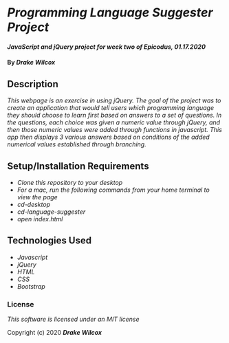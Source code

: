 # _Programming Language Suggester Project_

#### _JavaScript and jQuery project for week two of Epicodus, 01.17.2020_

#### By _Drake Wilcox_

## Description

_This webpage is an exercise in using jQuery. The goal of the project was to create an application that would tell users which programming language they should choose to learn first based on answers to a set of questions. In the questions, each choice was given a numeric value through jQuery, and then those numeric values were added through functions in javascript. This app then displays 3 various answers based on conditions of the added numerical values established through branching._

## Setup/Installation Requirements

* _Clone this repository to your desktop_
* _For a mac, run the following commands from your home terminal to view the page_
* _cd-desktop_
* _cd-language-suggester_
* _open index.html_

## Technologies Used

* _Javascript_
* _jQuery_
* _HTML_
* _CSS_
* _Bootstrap_

### License

*This software is licensed under an MIT license*

Copyright (c) 2020 **_Drake Wilcox_**
